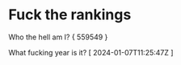 # Fuck the rankings

Who the hell am I?
{ 559549 }

What fucking year is it?
[ 2024-01-07T11:25:47Z ]
